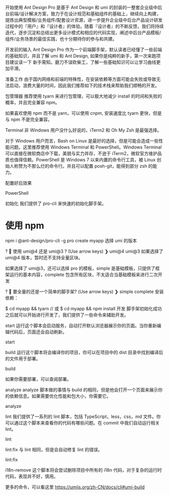 开始使用
Ant Design Pro 是基于 Ant Design 和 umi 的封装的一整套企业级中后台前端/设计解决方案，致力于在设计规范和基础组件的基础上，继续向上构建，提炼出典型模板/业务组件/配套设计资源，进一步提升企业级中后台产品设计研发过程中的『用户』和『设计者』的体验。随着『设计者』的不断反馈，我们将持续迭代，逐步沉淀和总结出更多设计模式和相应的代码实现，阐述中后台产品模板/组件/业务场景的最佳实践，也十分期待你的参与和共建。

开发前的输入
Ant Design Pro 作为一个前端脚手架，默认读者已经懂了一些前端的基础知识，并且了解 umi 和 Ant Design, 如果你是纯粹的新手，第一次来跑项目建议读一下 新手需知。磨刀不误砍柴工，了解一些基础知识可以让学习曲线更加平滑。

准备工作
由于国内网络和前端的特殊性，在安装依赖等方面可能会失败或导致无法启动，浪费大量的时间，因此我们推荐如下的技术栈来帮助我们顺畅的开发。

包管理器
推荐使用 tyarn 来进行包管理，可以极大地减少 install 的时间和失败的概率，并且完全兼容 npm。

如果喜欢使用 npm 而不是 yarn，可以使用 cnpm, 安装速度比 tyarn 更快，但是与 npm 不是完全兼容。

Terminal
非 Windows 用户没什么好说的，iTerm2 和 Oh My Zsh 是最强选择。

对于 Windows 用户而言，Bash on Linux 是最好的选择，但是可能会造成一些性能问题。这里推荐使用 Windows Terminal 和 PowerShell。Windows Terminal 可以直接在微软商店中下载，美貌与实力并存，不逊于 iTerm2，微软官方维护品质也值得信赖。PowerShell 是 Windows 7 以来内置的命令行工具，被 Linux 创始人称赞为不那么烂的命令行。并且可以配置 posh-git，能得到部分 zsh 的能力。

配置好后效果

PowerShell

初始化
我们提供了 pro-cli 来快速的初始化脚手架。

# 使用 npm
npm i @ant-design/pro-cli -g
pro create myapp
选择 umi 的版本

? 🐂 使用 umi@4 还是 umi@3 ? (Use arrow keys)
❯ umi@4
umi@3
如果选择了 umi@4 版本，暂时还不支持全量区块。

如果选择了 umi@3，还可以选择 pro 的模板，simple 是基础模板，只提供了框架运行的基本内容，complete 包含所有区块，不太适合当基础模板来进行二次开发

? 🚀 要全量的还是一个简单的脚手架? (Use arrow keys)
❯ simple
complete
安装依赖：

$ cd myapp && tyarn
// 或
$ cd myapp && npm install
开发
脚手架初始化成功之后就可以开始进行开发了，我们提供了一些命令来辅助开发。

start
运行这个脚本会启动服务，自动打开默认浏览器展示你的页面。当你重新编辑代码后，页面还会自动刷新。

start

build
运行这个脚本将会编译你的项目，你可以在项目中的 dist 目录中找到编译后的文件用于部署。

build

如果你需要部署，可以查阅部署。

analyze
analyze 脚本做的事情与 build 的相同，但是他会打开一个页面来展示你的依赖信息。如果需要优化性能和包大小，你需要它。

analyze

lint
我们提供了一系列的 lint 脚本，包括 TypeScript，less，css，md 文件。你可以通过这个脚本来查看你的代码有哪些问题。在 commit 中我们自动运行相关 lint。

lint

lint:fix
与 lint 相同，但是会自动修复 lint 的错误。

lint:fix

i18n-remove
这个脚本将会尝试删除项目中所有的 i18n 代码，对于复杂的运行时代码，表现并不好，慎用。

更多的命令，可以看这里 https://umijs.org/zh-CN/docs/cli#umi-build
